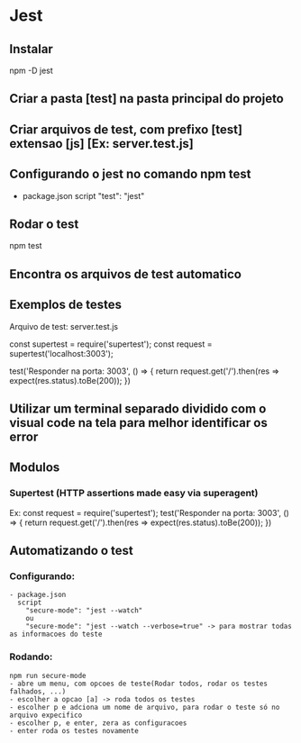 # Jest

## Instalar
npm -D jest

## Criar a pasta [test] na pasta principal do projeto

## Criar arquivos de test, com prefixo [test] extensao [js] [Ex: server.test.js]

## Configurando o jest no comando npm test
- package.json
	script
		"test": "jest"
		
## Rodar o test
npm test
		
## Encontra os arquivos de test automatico

## Exemplos de testes
Arquivo de test: server.test.js

const supertest = require('supertest');
const request   = supertest('localhost:3003');

test('Responder na porta: 3003', () => {
    return request.get('/').then(res => expect(res.status).toBe(200));
})

## Utilizar um terminal separado dividido com o visual code na tela para melhor identificar os error

## Modulos
### Supertest (HTTP assertions made easy via superagent)
Ex:
const request = require('supertest');
test('Responder na porta: 3003', () => {
    return request.get('/').then(res => expect(res.status).toBe(200));
})

## Automatizando o test
### Configurando:
	- package.json
	  script
	    "secure-mode": "jest --watch"
	    ou
	    "secure-mode": "jest --watch --verbose=true" -> para mostrar todas as informacoes do teste			
### Rodando:
	npm run secure-mode
	- abre um menu, com opcoes de teste(Rodar todos, rodar os testes falhados, ...)
	- escolher a opcao [a] -> roda todos os testes
	- escolher p e adciona um nome de arquivo, para rodar o teste só no arquivo expecifico
	- escolher p, e enter, zera as configuracoes
	- enter roda os testes novamente
	

